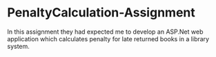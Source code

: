 # PenaltyCalculation-Assignment
In this assignment they had expected me to develop an ASP.Net web application which calculates penalty for late returned books in a library system.
